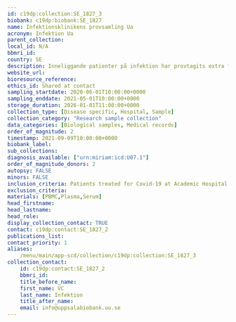 ```yaml
---
id: c19dp:collection:SE_1827_3
biobank: c19dp:biobank:SE_1827
name: Infektionsklinikens provsamling Ua
acronym: Infektion Ua
parent_collection:
local_id: N/A
bbmri_id:
country: SE
description: Inneliggande patienter på infektion har provtagits extra för forskningssyfte.
website_url:
bioresource_reference:
ethics_id: Shared at contact
sampling_startdate: 2020-06-01T10:00:00+0000
sampling_enddate: 2021-05-01T10:00:00+0000
storage_duration: 2026-01-01T11:00:00+0000
collection_type: [Disease specific, Hospital, Sample]
collection_category: "Research sample collection"
data_categories: [Biological samples, Medical records]
order_of_magnitude: 2
timestamp: 2021-09-09T10:00:00+0000
biobank_label:
sub_collections:
diagnosis_available: ["urn:miriam:icd:U07.1"]
order_of_magnitude_donors: 2
autopsy: FALSE
minors: FALSE
inclusion_criteria: Patients treated for Covid-19 at Academic Hospital infection department. Consented.
exclusion_criteria:
materials: [PBMC,Plasma,Serum]
head_firstname:
head_lastname:
head_role:
display_collection_contact: TRUE
contact: c19dp:contact:SE_1827_2
publications_list:
contact_priority: 1
aliases:
    /menu/main/app-scd/collection/c19dp:collection:SE_1827_3
collection_contact:
    id: c19dp:contact:SE_1827_2
    bbmri_id:
    title_before_name:
    first_name: VC
    last_name: Infektion
    title_after_name:
    email: info@uppsalabiobank.uu.se
---
```


